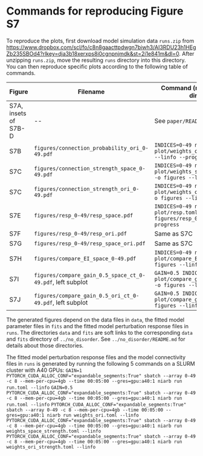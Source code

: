 # Commands for reproducing Figure S7
To reproduce the plots, first download model simulation data `runs.zip` from https://www.dropbox.com/scl/fo/c8n8gaacttpdwgn7biwh3/AI3RDU23h1HEgZb235SBOd4?rlkey=dja3b18xerxps8i0cgnpnjmdk&st=2i1e841m&dl=0. After unzipping `runs.zip`, move the resulting `runs` directory into this directory. You can then reproduce specific plots according to the following table of commands.

| Figure | Filename | Command (run in the current directory) |
|--------|----------| -------------------------------------- |
| S7A, insets of S7B-D | -- | See `paper/README.md` |
| S7B | `figures/connection_probability_ori_0-49.pdf` | `INDICES=0-49 niarb plot plot/weights_ori.toml -o figures --linfo --progress` |
| S7C | `figures/connection_strength_space_0-49.pdf` | `INDICES=0-49 niarb plot plot/weights_space_strength.toml -o figures --linfo --progress` |
| S7C | `figures/connection_strength_ori_0-49.pdf` | `INDICES=0-49 niarb plot plot/weights_ori_strength.toml -o figures --linfo --progress` |
| S7E | `figures/resp_0-49/resp_space.pdf` | `INDICES=0-49 niarb plot plot/resp.toml -o figures/resp_0-49 --linfo --progress` |
| S7F | `figures/resp_0-49/resp_ori.pdf` | Same as S7C |
| S7G | `figures/resp_0-49/resp_space_ori.pdf` | Same as S7C |
| S7H | `figures/compare_EI_space_0-49.pdf` | `INDICES=0-49 niarb plot plot/compare_EI_space.toml -o figures --linfo --progress` |
| S7I | `figures/compare_gain_0.5_space_ct_0-49.pdf`, left subplot | `GAIN=0.5 INDICES=0-49 niarb plot plot/compare_gain_space_ct.toml -o figures --linfo --progress` |
| S7J | `figures/compare_gain_0.5_ori_ct_0-49.pdf`, left subplot | `GAIN=0.5 INDICES=0-49 niarb plot plot/compare_gain_ori_ct.toml -o figures --linfo --progress` |

The generated figures depend on the data files in `data`, the fitted model parameter files in `fits` and the fitted model perturbation response files in `runs`. The directories `data` and `fits` are soft links to the corresponding `data` and `fits` directory of `../no_disorder`. See `../no_disorder/README.md` for details about those directories.

The fitted model perturbation response files and the model connectivity files in `runs` is generated by running the following 5 commands on a SLURM cluster with A40 GPUs:
`GAIN=1 PYTORCH_CUDA_ALLOC_CONF="expandable_segments:True" sbatch --array 0-49 -c 8 --mem-per-cpu=4gb --time 00:05:00 --gres=gpu:a40:1 niarb run run.toml --linfo`
`GAIN=0.5 PYTORCH_CUDA_ALLOC_CONF="expandable_segments:True" sbatch --array 0-49 -c 8 --mem-per-cpu=4gb --time 00:05:00 --gres=gpu:a40:1 niarb run run.toml --linfo`
`PYTORCH_CUDA_ALLOC_CONF="expandable_segments:True" sbatch --array 0-49 -c 8 --mem-per-cpu=4gb --time 00:05:00 --gres=gpu:a40:1 niarb run weights_ori.toml --linfo`
`PYTORCH_CUDA_ALLOC_CONF="expandable_segments:True" sbatch --array 0-49 -c 8 --mem-per-cpu=4gb --time 00:05:00 --gres=gpu:a40:1 niarb run weights_space_strength.toml --linfo`
`PYTORCH_CUDA_ALLOC_CONF="expandable_segments:True" sbatch --array 0-49 -c 8 --mem-per-cpu=4gb --time 00:05:00 --gres=gpu:a40:1 niarb run weights_ori_strength.toml --linfo`
